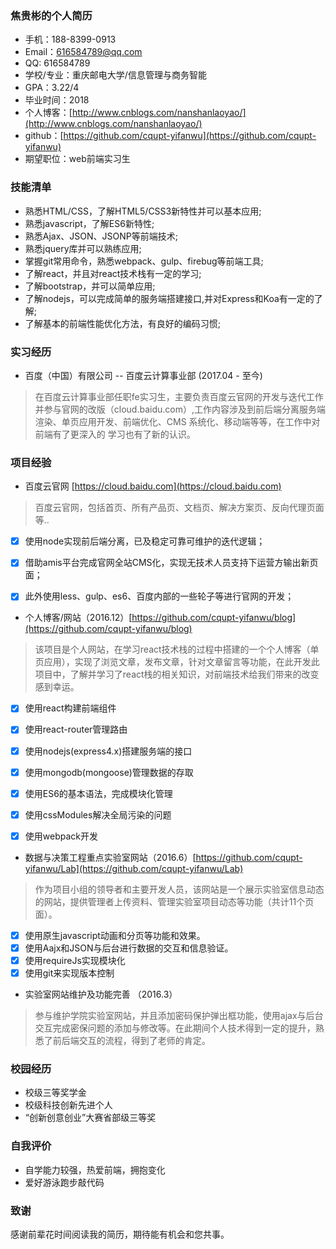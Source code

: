### 焦贵彬的个人简历

- 手机：188-8399-0913
- Email：616584789@qq.com
- QQ: 616584789
- 学校/专业：重庆邮电大学/信息管理与商务智能
- GPA：3.22/4
- 毕业时间：2018
- 个人博客：[http://www.cnblogs.com/nanshanlaoyao/](http://www.cnblogs.com/nanshanlaoyao/)
- github：[https://github.com/cqupt-yifanwu](https://github.com/cqupt-yifanwu)
- 期望职位：web前端实习生

### 技能清单
- 熟悉HTML/CSS，了解HTML5/CSS3新特性并可以基本应用;
- 熟悉javascript，了解ES6新特性;
- 熟悉Ajax、JSON、JSONP等前端技术;
- 熟悉jquery库并可以熟练应用;
- 掌握git常用命令，熟悉webpack、gulp、firebug等前端工具;
- 了解react，并且对react技术栈有一定的学习;
- 了解bootstrap，并可以简单应用;
- 了解nodejs，可以完成简单的服务端搭建接口,并对Express和Koa有一定的了解;
- 了解基本的前端性能优化方法，有良好的编码习惯;

### 实习经历
- 百度（中国）有限公司 -- 百度云计算事业部 (2017.04 - 至今)
> 在百度云计算事业部任职fe实习生，主要负责百度云官网的开发与迭代工作并参与官网的改版（cloud.baidu.com）,工作内容涉及到前后端分离服务端渲染、单页应用开发、前端优化、CMS 系统化、移动端等等，在工作中对前端有了更深入的 学习也有了新的认识。

### 项目经验

- 百度云官网 [https://cloud.baidu.com](https://cloud.baidu.com)
> 百度云官网，包括首页、所有产品页、文档页、解决方案页、反向代理页面等..
- [x] 使用node实现前后端分离，已及稳定可靠可维护的迭代逻辑；
- [x] 借助amis平台完成官网全站CMS化，实现无技术人员支持下运营方输出新页面；
- [x] 此外使用less、gulp、es6、百度内部的一些轮子等进行官网的开发；


- 个人博客/网站（2016.12）[https://github.com/cqupt-yifanwu/blog](https://github.com/cqupt-yifanwu/blog)

> 该项目是个人网站，在学习react技术栈的过程中搭建的一个个人博客（单页应用），实现了浏览文章，发布文章，针对文章留言等功能，在此开发此项目中，了解并学习了react栈的相关知识，对前端技术给我们带来的改变感到幸运。
- [x] 使用react构建前端组件
- [x] 使用react-router管理路由
- [x] 使用nodejs(express4.x)搭建服务端的接口
- [x] 使用mongodb(mongoose)管理数据的存取
- [x] 使用ES6的基本语法，完成模块化管理
- [x] 使用cssModules解决全局污染的问题
- [x] 使用webpack开发


- 数据与决策工程重点实验室网站（2016.6）[https://github.com/cqupt-yifanwu/Lab](https://github.com/cqupt-yifanwu/Lab)

> 作为项目小组的领导者和主要开发人员，该网站是一个展示实验室信息动态的网站，提供管理者上传资料、管理实验室项目动态等功能（共计11个页面）。
- [x] 使用原生javascript动画和分页等功能和效果。
- [x] 使用Aajx和JSON与后台进行数据的交互和信息验证。
- [x] 使用requireJs实现模块化
- [x] 使用git来实现版本控制

- 实验室网站维护及功能完善 （2016.3）

> 参与维护学院实验室网站，并且添加密码保护弹出框功能，使用ajax与后台交互完成密保问题的添加与修改等。在此期间个人技术得到一定的提升，熟悉了前后端交互的流程，得到了老师的肯定。

### 校园经历

- 校级三等奖学金
- 校级科技创新先进个人
- “创新创意创业”大赛省部级三等奖

### 自我评价
- 自学能力较强，热爱前端，拥抱变化
- 爱好游泳跑步敲代码

### 致谢

感谢前辈花时间阅读我的简历，期待能有机会和您共事。
